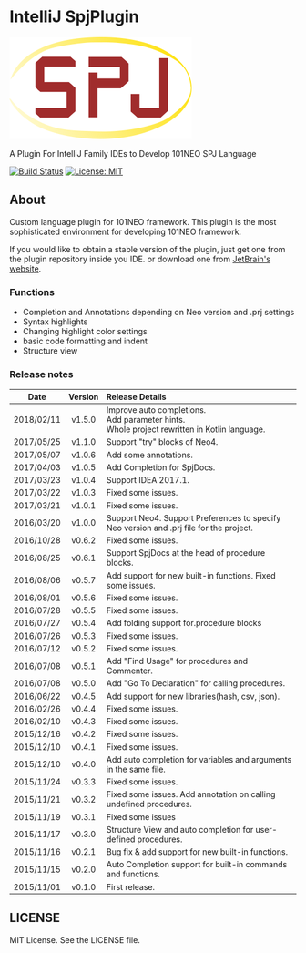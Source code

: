 # IntelliJ SpjPlugin
![logo](https://github.com/fisherman08/IntelliJ_SpjPlugin/blob/media/logo.png)

A Plugin For IntelliJ Family IDEs to Develop 101NEO SPJ Language

[![Build Status](https://travis-ci.org/fisherman08/IntelliJ_SpjPlugin.svg?branch=master)](https://travis-ci.org/fisherman08/IntelliJ_SpjPlugin)
[![License: MIT](https://img.shields.io/badge/License-MIT-blue.svg)](https://github.com/fisherman08/IntelliJ_SpjPlugin/blob/master/LICENSE)


## About

Custom language plugin for 101NEO framework. 
This plugin is the most sophisticated environment for developing 101NEO framework. 

If you would like to obtain a stable version of the plugin, just get one from the plugin repository inside you IDE.
or download one from [JetBrain's website](https://plugins.jetbrains.com/plugin/8042-spj-plugin).


### Functions

* Completion and Annotations depending on Neo version and .prj settings
* Syntax highlights
* Changing highlight color settings
* basic code formatting and indent
* Structure view


### Release notes

| Date | Version | Release Details|
|:-------------:|:------:|:------------------------------|
| 2018/02/11 | v1.5.0 | Improve auto completions. <br/> Add parameter hints. <br/> Whole project rewritten in Kotlin language. |
| 2017/05/25 | v1.1.0 | Support "try" blocks of Neo4. |
| 2017/05/07 | v1.0.6 | Add some annotations.  |
| 2017/04/03 | v1.0.5 | Add Completion for SpjDocs.|
| 2017/03/23 | v1.0.4 | Support IDEA 2017.1.|
| 2017/03/22 | v1.0.3 | Fixed some issues.|
| 2017/03/21 | v1.0.1 | Fixed some issues.|
| 2016/03/20 | v1.0.0 | Support Neo4. Support Preferences to specify Neo version and .prj file for the project.|
| 2016/10/28 | v0.6.2 | Fixed some issues.|
| 2016/08/25 | v0.6.1 | Support SpjDocs at the head of procedure blocks.|
| 2016/08/06 | v0.5.7 | Add support for new built-in functions. Fixed some issues.|
| 2016/08/01 | v0.5.6 | Fixed some issues.|
| 2016/07/28 | v0.5.5 | Fixed some issues.|
| 2016/07/27 | v0.5.4 | Add folding support for.procedure blocks|
| 2016/07/26 | v0.5.3 | Fixed some issues.|
| 2016/07/12 | v0.5.2 | Fixed some issues.|
| 2016/07/08 | v0.5.1 | Add "Find Usage" for procedures and Commenter.|
| 2016/07/08 | v0.5.0 | Add "Go To Declaration" for calling procedures.|
| 2016/06/22 | v0.4.5 | Add support for new libraries(hash, csv, json).|
| 2016/02/26 | v0.4.4 | Fixed some issues.|
| 2016/02/10 | v0.4.3 | Fixed some issues.|
| 2015/12/16 | v0.4.2 | Fixed some issues.|
| 2015/12/10 | v0.4.1 | Fixed some issues.|
| 2015/12/10 | v0.4.0 | Add auto completion for variables and arguments in the same file.|
| 2015/11/24 | v0.3.3 | Fixed some issues.|
| 2015/11/21 | v0.3.2 | Fixed some issues. Add annotation on calling undefined procedures.|
| 2015/11/19 | v0.3.1 | Fixed some issues|
| 2015/11/17 | v0.3.0 | Structure View and auto completion for user-defined procedures.|
| 2015/11/16 | v0.2.1 | Bug fix & add support for new built-in functions.|
| 2015/11/15 | v0.2.0 | Auto Completion support for built-in commands and functions.|
| 2015/11/01 | v0.1.0 | First release.|


## LICENSE

MIT License.
See the LICENSE file.